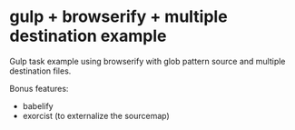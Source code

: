 # gulp + browserify + multiple destination example

Gulp task example using browserify with glob pattern source and multiple destination files.

Bonus features:
- babelify
- exorcist (to externalize the sourcemap)
